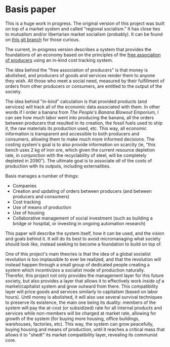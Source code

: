 # Basis paper

This is a huge work in progress. The original version of this project was built on top of a market system and called "regional socialism." It has close ties to mutualism and/or libertarian market socialism (probably). It can be found on [this git branch](https://gitlab.com/basisproject/whitepaper/tree/regional-socialism.market-model.v1) for those curious.

The current, in-progress version describes a system that provides the foundations of an economy based on the principles of the [free association of producers](https://en.wikipedia.org/wiki/Free_association_(Marxism_and_anarchism)) using an in-kind cost tracking system.

The idea behind the "free association of producers" is that money is abolished, and producers of goods and services render them to anyone they wish. All those who meet a social need, measured by their fulfillment of orders from other producers or consumers, are entitled to the output of the society. 

The idea behind "in-kind" calculation is that provided products (and services) will track all of the economic data associated with them. In other words if I order a banana from *The People's Banana Blowout Emporium*, I can see how much labor went into producing the banana, all the orders between producers that resulted in its creation, the fossil fuels used to ship it, the raw materials its production used, etc. This way, all economic information is transparent and accessible to both producers and consumers, allowing them to make much more informed decisions. The costing system's goal is to also provide information on scarcity (ie, "this bench uses 2 kg of iron ore, which given the current resource depletion rate, in conjunction with the recyclability of steel, will be completely depleted in 2090"). The ultimate goal is to associate *all* of the costs of production with its outputs, including externalities.

Basis manages a number of things:

- Companies
- Creation and updating of orders between producers (and between producers and consumers)
- Cost tracking
- Use of means of production
- Use of housing
- Collaborative management of social investment (such as building a bridge or hospital, or investing in ongoing automation research)

This paper will describe the system itself, how it can be used, and the vision and goals behind it. It will do its best to avoid micromanaging what society should look like, instead seeking to become a foundation to build on top of.

One of this project's main theories is that the idea of a global socialist revolution is too implausible to ever be realized, and that the revolution will instead happen through a small group of dedicated people creating a system which *incentivizes* a socialist mode of production naturally. Therefor, this project not only provides the management layer for this future society, but also provides a layer that allows it to effectively work *inside of* a market/capitalist system and grow outward from there. This compatibility layer will price goods and services similarly to capitalism (based on labor hours). Until money is abolished, it will also use several survival techniques to preserve its existence, the main one being its duality: members of the system will pay the at-cost (or subsidized) rate for all internal products and services while non-members will be charged at market rate, allowing for growth of the system (for buying more housing, office buildings, warehouses, factories, etc). This way, the system can grow peacefully, buying housing and means of production, until it reaches a critical mass that allows it to "shedt" its market compatibility layer, revealing its communist core.
